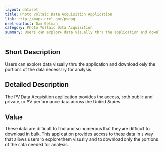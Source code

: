 ```yaml
---
layout: dataset
title: Photo Voltaic Data Acquisition Application
link: http://maps.nrel.gov/pvdaq
nrel-contact: Dan Getman
category: Photo Voltaic Data Acquisition
summary: Users can explore data visually thru the application and download only the portions of the data necessary for analysis.
---
```


## Short Description

Users can explore data visually thru the application and download only the portions of the data necessary for analysis. 

## Detailed Description

The PV Data Acquisition application provides the
access, both public and private, to PV performance
data across the United States.

## Value

These data are difficult to find and so numerous that
they are difficult to download in bulk. This application
provides access to these data in a way that allows users
to explore them visually and to download only the
portions of the data needed for analysis.
